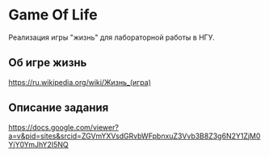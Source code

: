 #  Game Of Life

Реализация игры "жизнь" для лабораторной работы в НГУ.

## Об игре жизнь

https://ru.wikipedia.org/wiki/Жизнь_(игра)

## Описание задания

https://docs.google.com/viewer?a=v&pid=sites&srcid=ZGVmYXVsdGRvbWFpbnxuZ3Vvb3B8Z3g6N2Y1ZjM0YjY0YmJhY2I5NQ
